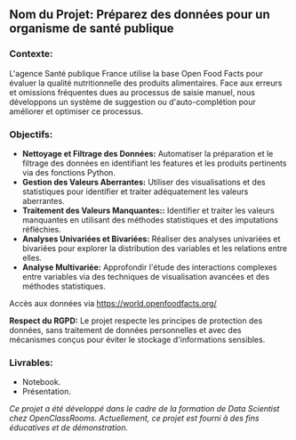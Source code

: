 ## Nom du Projet: Préparez des données pour un organisme de santé publique

### Contexte:
L'agence Santé publique France utilise la base Open Food Facts pour évaluer la qualité nutritionnelle des produits alimentaires. 
Face aux erreurs et omissions fréquentes dues au processus de saisie manuel, nous développons un système de suggestion ou d'auto-complétion 
pour améliorer et optimiser ce processus.

### Objectifs:

- **Nettoyage et Filtrage des Données:** Automatiser la préparation et le filtrage des données en identifiant les features et les produits pertinents via des fonctions Python.
- **Gestion des Valeurs Aberrantes:** Utiliser des visualisations et des statistiques pour identifier et traiter adéquatement les valeurs aberrantes.
- **Traitement des Valeurs Manquantes::** Identifier et traiter les valeurs manquantes en utilisant des méthodes statistiques et des imputations réfléchies.
- **Analyses Univariées et Bivariées:** Réaliser des analyses univariées et bivariées pour explorer la distribution des variables et les relations entre elles.
- **Analyse Multivariée:** Approfondir l'étude des interactions complexes entre variables via des techniques de visualisation avancées et des méthodes statistiques.

Accès aux données via https://world.openfoodfacts.org/

**Respect du RGPD:**
Le projet respecte les principes de protection des données, sans traitement de données personnelles et avec des mécanismes conçus pour éviter le stockage d'informations sensibles.


### Livrables:

- Notebook.
- Présentation.  

*Ce projet a été développé dans le cadre de la formation de Data Scientist chez OpenClassRooms. Actuellement, ce projet est fourni à des fins éducatives et de démonstration.*
